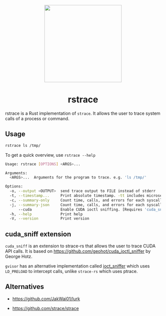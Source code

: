 <p align="center">
  <img height="250em" src="https://imgur.com/kJG5PZW.png"/>
</p>

<h1 align="center">rstrace</h1>

rstrace is a Rust implementation of `strace`. It allows the user to trace system calls of a process or command.

## Usage

```bash
rstrace ls /tmp/
```

To get a quick overview, use `rstrace --help`

```bash
Usage: rstrace [OPTIONS] <ARGS>...

Arguments:
  <ARGS>...  Arguments for the program to trace. e.g. 'ls /tmp/'

Options:
  -o, --output <OUTPUT>  send trace output to FILE instead of stderr
  -t, --timestamp...     Print absolute timestamp. -tt includes microseconds, -ttt uses UNIX timestamps
  -c, --summary-only     Count time, calls, and errors for each syscall and report summary
  -j, --summary-json     Count time, calls, and errors for each syscall and report summary in JSON format
      --cuda             Enable CUDA ioctl sniffing. [Requires 'cuda_sniff' feature]
  -h, --help             Print help
  -V, --version          Print version
```

## cuda_sniff extension

`cuda_sniff` is an extension to strace-rs that allows the user to trace CUDA API calls. It is based on
https://github.com/geohot/cuda_ioctl_sniffer by George Hotz.

`gvisor` has an alternative implementation called [ioct_sniffer](https://pkg.go.dev/gvisor.dev/gvisor/tools/ioctl_sniffer#section-readme) which uses `LD_PRELOAD` to intercept calls,
unlike `strace-rs` which uses ptrace.

## Alternatives

- https://github.com/JakWai01/lurk

- https://github.com/strace/strace
